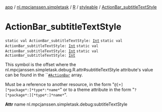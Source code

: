 [app](../../../index.md) / [nl.mpcjanssen.simpletask](../../index.md) / [R](../index.md) / [styleable](index.md) / [ActionBar_subtitleTextStyle](.)

# ActionBar_subtitleTextStyle

`static val ActionBar_subtitleTextStyle: `[`Int`](https://kotlinlang.org/api/latest/jvm/stdlib/kotlin/-int/index.html)
`static val ActionBar_subtitleTextStyle: `[`Int`](https://kotlinlang.org/api/latest/jvm/stdlib/kotlin/-int/index.html)
`static val ActionBar_subtitleTextStyle: `[`Int`](https://kotlinlang.org/api/latest/jvm/stdlib/kotlin/-int/index.html)
`static val ActionBar_subtitleTextStyle: `[`Int`](https://kotlinlang.org/api/latest/jvm/stdlib/kotlin/-int/index.html)

This symbol is the offset where the nl.mpcjanssen.simpletask.debug.R.attr#subtitleTextStyle attribute's value can be found in the ``[`#ActionBar`](-action-bar.md) array.

Must be a reference to another resource, in the form "`@[+][*package*:]*type*:*name*`" or to a theme attribute in the form "`?[*package*:][*type*:]*name*`".

**Attr**
name nl.mpcjanssen.simpletask.debug:subtitleTextStyle

